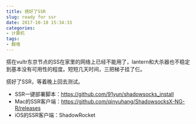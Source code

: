 ```yaml
---
title: 搭好了SSR
slug: ready for ssr
date: 2017-10-18 15:34:33
categories:
- 计算机
tags:
- 翻墙
---
```

搭在vultr东京节点的SS在家里的网络上已经不能用了，lantern和大杀器也不稳定到基本没有可用性的程度。短短几天时间，三把梯子挂了仨。

搭好了SSR，等着晚上回去测试。

  - SSR一键部署脚本：https://github.com/91yun/shadowsocks_install
  - Mac的SSR客户端：https://github.com/qinyuhang/ShadowsocksX-NG-R/releases
  - iOS的SSR客户端：ShadowRocket
